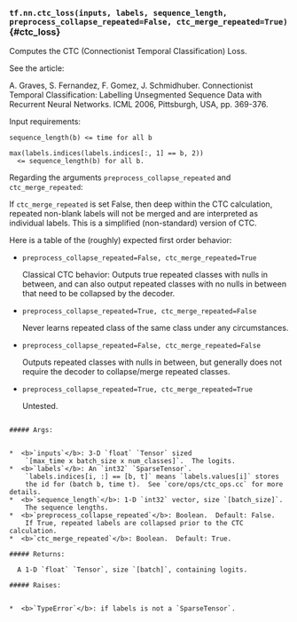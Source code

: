 ### `tf.nn.ctc_loss(inputs, labels, sequence_length, preprocess_collapse_repeated=False, ctc_merge_repeated=True)` {#ctc_loss}

Computes the CTC (Connectionist Temporal Classification) Loss.

See the article:

A. Graves, S. Fernandez, F. Gomez, J. Schmidhuber.
Connectionist Temporal Classification: Labelling Unsegmented Sequence Data
with Recurrent Neural Networks. ICML 2006, Pittsburgh, USA, pp. 369-376.

Input requirements:

```
sequence_length(b) <= time for all b

max(labels.indices(labels.indices[:, 1] == b, 2))
  <= sequence_length(b) for all b.
```

Regarding the arguments `preprocess_collapse_repeated` and
`ctc_merge_repeated`:

If `ctc_merge_repeated` is set False, then deep within the CTC calculation,
repeated non-blank labels will not be merged and are interpreted
as individual labels.  This is a simplified (non-standard) version of CTC.

Here is a table of the (roughly) expected first order behavior:

* `preprocess_collapse_repeated=False, ctc_merge_repeated=True`

  Classical CTC behavior: Outputs true repeated classes with nulls in
  between, and can also output repeated classes with no nulls in
  between that need to be collapsed by the decoder.

* `preprocess_collapse_repeated=True, ctc_merge_repeated=False`

  Never learns repeated class of the same class under any circumstances.

* `preprocess_collapse_repeated=False, ctc_merge_repeated=False`

  Outputs repeated classes with nulls in between, but generally does not
  require the decoder to collapse/merge repeated classes.

* `preprocess_collapse_repeated=True, ctc_merge_repeated=True`

  Untested.
```

##### Args:


*  <b>`inputs`</b>: 3-D `float` `Tensor` sized
    `[max_time x batch_size x num_classes]`.  The logits.
*  <b>`labels`</b>: An `int32` `SparseTensor`.
    `labels.indices[i, :] == [b, t]` means `labels.values[i]` stores
    the id for (batch b, time t).  See `core/ops/ctc_ops.cc` for more details.
*  <b>`sequence_length`</b>: 1-D `int32` vector, size `[batch_size]`.
    The sequence lengths.
*  <b>`preprocess_collapse_repeated`</b>: Boolean.  Default: False.
    If True, repeated labels are collapsed prior to the CTC calculation.
*  <b>`ctc_merge_repeated`</b>: Boolean.  Default: True.

##### Returns:

  A 1-D `float` `Tensor`, size `[batch]`, containing logits.

##### Raises:


*  <b>`TypeError`</b>: if labels is not a `SparseTensor`.

